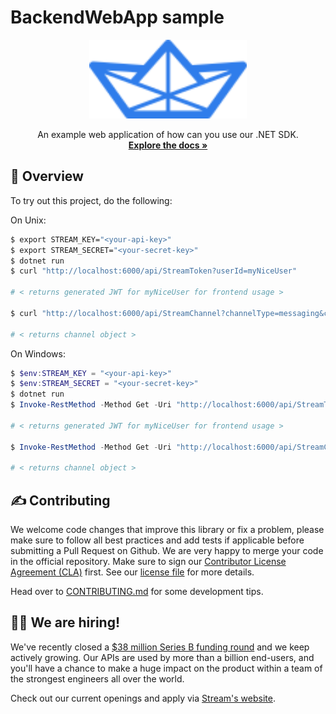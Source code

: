 # BackendWebApp sample

<p align="center">
    <img src="../../assets/logo.svg" width="50%" height="50%">
</p>
<p align="center">
    An example web application of how can you use our .NET SDK.
    <br />
    <a href="https://getstream.io/chat/docs/"><strong>Explore the docs »</strong></a>
</p>

## 📝 Overview

To try out this project, do the following:

On Unix:

```bash
$ export STREAM_KEY="<your-api-key>"
$ export STREAM_SECRET="<your-secret-key>"
$ dotnet run
$ curl "http://localhost:6000/api/StreamToken?userId=myNiceUser"

# < returns generated JWT for myNiceUser for frontend usage >

$ curl "http://localhost:6000/api/StreamChannel?channelType=messaging&channelId=my-channel"

# < returns channel object >
```

On Windows:

```powershell
$ $env:STREAM_KEY = "<your-api-key>"
$ $env:STREAM_SECRET = "<your-secret-key>"
$ dotnet run
$ Invoke-RestMethod -Method Get -Uri "http://localhost:6000/api/StreamToken?userId=myNiceUser"

# < returns generated JWT for myNiceUser for frontend usage >

$ Invoke-RestMethod -Method Get -Uri "http://localhost:6000/api/StreamChannel?channelType=messaging&channelId=my-channel"

# < returns channel object >
```

## ✍️ Contributing

We welcome code changes that improve this library or fix a problem, please make sure to follow all best practices and add tests if applicable before submitting a Pull Request on Github. We are very happy to merge your code in the official repository. Make sure to sign our [Contributor License Agreement (CLA)](https://docs.google.com/forms/d/e/1FAIpQLScFKsKkAJI7mhCr7K9rEIOpqIDThrWxuvxnwUq2XkHyG154vQ/viewform) first. See our [license file](../../LICENSE) for more details.

Head over to [CONTRIBUTING.md](../../CONTRIBUTING.md) for some development tips.

## 🧑‍💻 We are hiring!

We've recently closed a [$38 million Series B funding round](https://techcrunch.com/2021/03/04/stream-raises-38m-as-its-chat-and-activity-feed-apis-power-communications-for-1b-users/) and we keep actively growing.
Our APIs are used by more than a billion end-users, and you'll have a chance to make a huge impact on the product within a team of the strongest engineers all over the world.

Check out our current openings and apply via [Stream's website](https://getstream.io/team/#jobs).